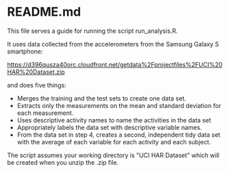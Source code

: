 README.md
===========
  
  This file serves a guide for running the script run_analysis.R. 

It uses data collected from the accelerometers from the Samsung Galaxy S smartphone:
  
  https://d396qusza40orc.cloudfront.net/getdata%2Fprojectfiles%2FUCI%20HAR%20Dataset.zip

and does five things:
  
* Merges the training and the test sets to create one data set.
* Extracts only the measurements on the mean and standard deviation for each measurement.
* Uses descriptive activity names to name the activities in the data set
* Appropriately labels the data set with descriptive variable names. 
* From the data set in step 4, creates a second, independent tidy data set with the average of each variable for each activity and each subject.

The script assumes your working directory is "UCI HAR Dataset" which will be created when you unzip the .zip file.